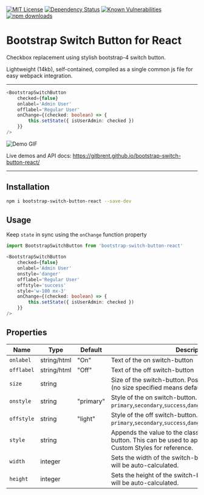 [![MIT License](https://img.shields.io/github/license/gitbrent/bootstrap-switch-button-react.svg)](https://github.com/gitbrent/bootstrap-switch-button-react/blob/master/LICENSE)  [![Dependency Status](https://david-dm.org/gitbrent/bootstrap-switch-button-react/status.svg)](https://david-dm.org/gitbrent/bootstrap-switch-button-react)  [![Known Vulnerabilities](https://snyk.io/test/npm/bootstrap-switch-button-react/badge.svg)](https://snyk.io/test/npm/bootstrap-switch-button-react)  [![npm downloads](https://img.shields.io/npm/dm/bootstrap-switch-button-react.svg)](https://www.npmjs.com/package/bootstrap-switch-button-react)

# Bootstrap Switch Button for React

Checkbox replacement using stylish bootstrap-4 switch button.

Lightweight (14kb), self-contained, compiled as a single common js file for easy webpack integration.

**************************************************************************************************
```typescript
<BootstrapSwitchButton
    checked={false}
    onlabel='Admin User'
    offlabel='Regular User'
    onChange={(checked: boolean) => {
        this.setState({ isUserAdmin: checked })
    }}
/>
```

![Demo GIF](https://github.com/gitbrent/bootstrap-switch-button-react/blob/master/img/demo.gif?raw=true)

Live demos and API docs: https://gitbrent.github.io/bootstrap-switch-button-react/
**************************************************************************************************

## Installation
```bash
npm i bootstrap-switch-button-react --save-dev
```


## Usage
Keep `state` in sync using the `onChange` function property

```typescript
import BootstrapSwitchButton from 'bootstrap-switch-button-react'

<BootstrapSwitchButton
    checked={false}
    onlabel='Admin User'
    onstyle='danger'
    offlabel='Regular User'
    offstyle='success'
    style='w-100 mx-3'
    onChange={(checked: boolean) => {
        this.setState({ isUserAdmin: checked })
    }}
/>
```


## Properties
Name       |Type        |Default   |Description                 |
-----------|------------|----------|----------------------------|
`onlabel`  |string/html |"On"      |Text of the on switch-button
`offlabel` |string/html |"Off"     |Text of the off switch-button
`size`     |string      |          |Size of the switch-button. Possible values are: `xs`, `sm`, `lg` (no size specified means default bootstrap size).
`onstyle`  |string      |"primary" |Style of the on switch-button. Possible values are: `primary`,`secondary`,`success`,`danger`,`warning`,`info`,`light`,`dark`
`offstyle` |string      |"light"   |Style of the off switch-button. Possible values are: `primary`,`secondary`,`success`,`danger`,`warning`,`info`,`light`,`dark`
`style`    |string      |          |Appends the value to the class attribute of the switch-button. This can be used to apply custom styles. Refer to Custom Styles for reference.
`width`    |integer     |     |Sets the width of the switch-button. if set to *null*, width will be auto-calculated.
`height`   |integer     |     |Sets the height of the switch-button. if set to *null*, height will be auto-calculated.
